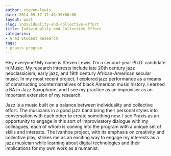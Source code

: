 ```yaml
---
author: steven-lewis
date: 2014-09-17 11:46:39+00:00
layout: post
slug: individuality-and-collective-effort
title: Individuality and Collective Effort
categories:
- Grad Student Research
tags:
- praxis program
---
```


Hey everyone! My name is Steven Lewis. I’m a second-year Ph.D. candidate in Music. My research interests include late 20th century jazz neoclassicism, early jazz, and 19th century African-American secular music. In my most recent project, I explored jazz performance as a means of constructing counternarratives of black American music history. I earned a BA in Jazz Saxophone, and I see my practice as an improviser as an important extension of my research.

Jazz is a music built on a balance between individuality and collective effort. The musicians in a good jazz band bring their personal styles into conversation with each other to create something new. I see Praxis as an opportunity to engage in this sort of improvisatory dialogue with my colleagues, each of whom is coming into the program with a unique set of skills and interests. The Ivanhoe project, with its emphasis on creativity and collective play, strikes me as an exciting way to engage my interests as a jazz musician while learning about digital technologies and their implications for my own work as a humanist.
